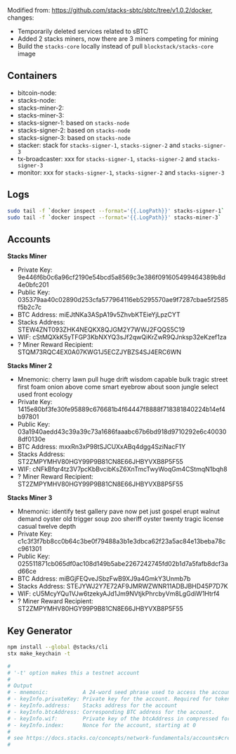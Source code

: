 Modified from: https://github.com/stacks-sbtc/sbtc/tree/v1.0.2/docker, changes:

- Temporarily deleted services related to sBTC
- Added 2 stacks miners, now there are 3 miners competing for mining
- Build the `stacks-core` locally instead of pull `blockstack/stacks-core` image

## Containers

- bitcoin-node:
- stacks-node:
- stacks-miner-2:
- stacks-miner-3:
- stacks-signer-1: based on `stacks-node`
- stacks-signer-2: based on `stacks-node`
- stacks-signer-3: based on `stacks-node`
- stacker: stack for `stacks-signer-1`, `stacks-signer-2` and `stacks-signer-3`
- tx-broadcaster: xxx for `stacks-signer-1`, `stacks-signer-2` and `stacks-signer-3`
- monitor: xxx for `stacks-signer-1`, `stacks-signer-2` and `stacks-signer-3`

## Logs

```sh
sudo tail -f `docker inspect --format='{{.LogPath}}' stacks-signer-1`
sudo tail -f `docker inspect --format='{{.LogPath}}' stacks-miner-3`
```

## Accounts

**Stacks Miner**

- Private Key: 9e446f6b0c6a96cf2190e54bcd5a8569c3e386f091605499464389b8d4e0bfc201
- Public Key: 035379aa40c02890d253cfa577964116eb5295570ae9f7287cbae5f2585f5b2c7c
- BTC Address: miEJtNKa3ASpA19v5ZhvbKTEieYjLpzCYT
- Stacks Address: STEW4ZNT093ZHK4NEQKX8QJGM2Y7WWJ2FQQS5C19
- WIF: cStMQXkK5yTFGP3KbNXYQ3sJf2qwQiKrZwR9QJnksp32eKzef1za
- ? Miner Reward Recipient: STQM73RQC4EX0A07KWG1J5ECZJYBZS4SJ4ERC6WN

**Stacks Miner 2**

- Mnemonic: cherry lawn pull huge drift wisdom capable bulk tragic street first foam onion above come smart eyebrow about soon jungle select used front ecology
- Private Key: 1415e80bf3fe30fe95889c676681b4f64447f8888f718381840224b14ef4b97801
- Public Key: 03a1940aedd43c39a39c73a1686faaabc67b6bd918d9710292e6c400308df0130e
- BTC Address: mxxRn3xP98tSJCUXxABq4dgg4SziNacF1Y
- Stacks Address: ST2ZMPYMHV80HGY99P9B81CN8E66JHBYVXB8P5F55
- WIF: cNFkBfqr4tz3V7pcKbBvcibKsZ6XnTmcTwyWoqGm4CStmqN1bqh8
- ? Miner Reward Recipient: ST2ZMPYMHV80HGY99P9B81CN8E66JHBYVXB8P5F55

**Stacks Miner 3**

- Mnemonic: identify test gallery pave now pet just gospel erupt walnut demand oyster old trigger soup zoo sheriff oyster twenty tragic license casual twelve depth
- Private Key: c1c3f3f7bb8cc0b64c3be0f79488a3b1e3dbca62f23a5ac84e13beba78cc961301
- Public Key: 025511871cb065df0ac108d149b5abe2267242745fd02b1d7a5fafb8dcf3ad66ce
- BTC Address: miBGjFEQveJSbzFwB9XJ9a4GmkY3Unmb7b
- Stacks Address: STEJYWJ2Y7E72AF9JMRWZWNR11ADBJBHD45P7D7K
- WIF: cU5McyYQu1VJw6tzekyAJd1Jm9NVtjkPhrcbyVm8LgGdiW1Htrf4
- ? Miner Reward Recipient: ST2ZMPYMHV80HGY99P9B81CN8E66JHBYVXB8P5F55

## Key Generator

```sh
npm install --global @stacks/cli
stx make_keychain -t

#
# '-t' option makes this a testnet account
# 
# Output
# - mnemonic:           A 24-word seed phrase used to access the account, generated using BIP39 with 256 bits of entropy
# - keyInfo.privateKey: Private key for the account. Required for token transfers and often referred to as senderKey
# - keyInfo.address:    Stacks address for the account
# - keyInfo.btcAddress: Corresponding BTC address for the account.
# - keyInfo.wif:        Private key of the btcAddress in compressed format.
# - keyInfo.index:      Nonce for the account, starting at 0
#
# see https://docs.stacks.co/concepts/network-fundamentals/accounts#creation
#
```
